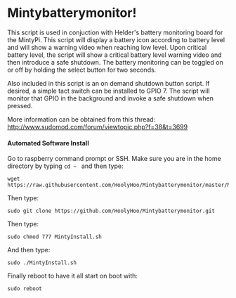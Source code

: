 # Mintybatterymonitor!
This script is used in conjuction with Helder's battery monitoring board for the MintyPi.
This script will display a battery icon according to battery level and will show a warning video when reaching low level.  Upon critical battery level, the script will show a critical battery level warning video and then introduce a safe shutdown.  The battery monitoring can be toggled on or off by holding the select button for two seconds.

Also included in this script is an on demand shutdown button script.  If desired, a simple tact switch can be installed to GPIO 7.  The script will monitor that GPIO in the background and invoke a safe shutdown when pressed.

More information can be obtained from this thread:
http://www.sudomod.com/forum/viewtopic.php?f=38&t=3699


#### Automated Software Install

Go to raspberry command prompt or SSH.
Make sure you are in the home directory by typing ```cd ~ ``` and then type:
```
wget https://raw.githubusercontent.com/HoolyHoo/Mintybatterymonitor/master/MintyInstall.sh
```
Then type:
```
sudo git clone https://github.com/HoolyHoo/Mintybatterymonitor.git
```
Then type:
```
sudo chmod 777 MintyInstall.sh
```
And then type:
```
sudo ./MintyInstall.sh
```
Finally reboot to have it all start on boot with:
```
sudo reboot
```
